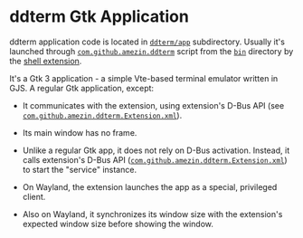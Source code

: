 <!--
SPDX-FileCopyrightText: 2022 Aleksandr Mezin <mezin.alexander@gmail.com>

SPDX-License-Identifier: GPL-3.0-or-later
-->

ddterm Gtk Application
======================

ddterm application code is located in [`ddterm/app`] subdirectory. Usually it's
launched through [`com.github.amezin.ddterm`] script from the [`bin`] directory
by the [shell extension].

[`ddterm/app`]: /ddterm/app
[`com.github.amezin.ddterm`]: /bin/launcher.js
[`bin`]: /bin
[shell extension]: /ddterm/shell

It's a Gtk 3 application - a simple Vte-based terminal emulator written in
GJS. A regular Gtk application, except:

* It communicates with the extension, using extension's D-Bus API
(see [`com.github.amezin.ddterm.Extension.xml`]).

* Its main window has no frame.

* Unlike a regular Gtk app, it does not rely on D-Bus activation. Instead,
it calls extension's D-Bus API ([`com.github.amezin.ddterm.Extension.xml`])
to start the "service" instance.

* On Wayland, the extension launches the app as a special, privileged client.

* Also on Wayland, it synchronizes its window size with the extension's
expected window size before showing the window.

[`com.github.amezin.ddterm.Extension.xml`]: /data/com.github.amezin.ddterm.Extension.xml
